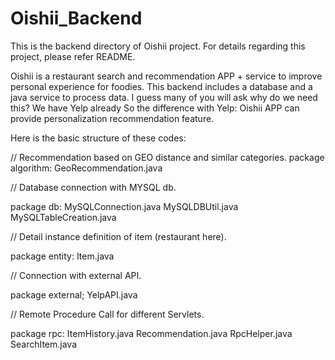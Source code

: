 # Oishii_Backend
This is the backend directory of Oishii project. For details regarding this project, please refer README.

Oishii is a restaurant search and recommendation APP + service to improve personal experience for foodies. 
This backend includes a database and a java service to process data. 
I guess many of you will ask why do we need this? We have Yelp already
So the difference with Yelp: Oishii APP can provide personalization recommendation feature.

Here is the basic structure of these codes:

// Recommendation based on GEO distance and similar categories.
package algorithm:
	GeoRecommendation.java

// Database connection with MYSQL db.

package db:
	MySQLConnection.java
	MySQLDBUtil.java
	MySQLTableCreation.java
	
// Detail instance definition of item (restaurant here).

package entity:
	Item.java

// Connection with external API.

package external;
	YelpAPI.java
	
// Remote Procedure Call for different Servlets.

package rpc:
	ItemHistory.java
	Recommendation.java
	RpcHelper.java
	SearchItem.java
	
